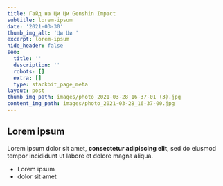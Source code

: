 ```yaml
---
title: Гайд на Ци Ци Genshin Impact
subtitle: lorem-ipsum
date: '2021-03-30'
thumb_img_alt: 'Ци Ци '
excerpt: lorem-ipsum
hide_header: false
seo:
  title: ''
  description: ''
  robots: []
  extra: []
  type: stackbit_page_meta
layout: post
thumb_img_path: images/photo_2021-03-28_16-37-01 (3).jpg
content_img_path: images/photo_2021-03-28_16-37-00.jpg
---
```

## Lorem ipsum

Lorem ipsum dolor sit amet, **consectetur adipiscing elit**, sed do eiusmod tempor incididunt ut labore et dolore magna aliqua.

- Lorem ipsum
- dolor sit amet